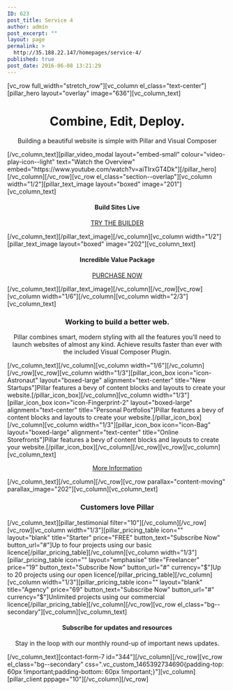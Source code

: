 ```yaml
---
ID: 623
post_title: Service 4
author: admin
post_excerpt: ""
layout: page
permalink: >
  http://35.188.22.147/homepages/service-4/
published: true
post_date: 2016-06-08 13:21:29
---
```

[vc_row full_width="stretch_row"][vc_column el_class="text-center"][pillar_hero layout="overlay" image="636"][vc_column_text]
<h1 style="text-align: center;">Combine, Edit, Deploy.</h1>
<p class="lead" style="text-align: center;">Building a beautiful website is simple with Pillar and Visual Composer</p>
[/vc_column_text][pillar_video_modal layout="embed-small" colour="video-play-icon--light" text="Watch the Overview" embed="https://www.youtube.com/watch?v=aiTIrxGT4Dk"][/pillar_hero][/vc_column][/vc_row][vc_row el_class="section--overlap"][vc_column width="1/2"][pillar_text_image layout="boxed" image="201"][vc_column_text]
<h4 style="text-align: center;">Build Sites Live</h4>
<p style="text-align: center;"><a class="btn btn--primary" href="https://themeforest.net/item/pillar-multipurpose-multiconcept-responsive-wordpress-theme/17795788?ref=tommusrhodus"><span class="btn__text">TRY THE BUILDER</span></a></p>
[/vc_column_text][/pillar_text_image][/vc_column][vc_column width="1/2"][pillar_text_image layout="boxed" image="202"][vc_column_text]
<h4 style="text-align: center;">Incredible Value Package</h4>
<p style="text-align: center;"><a class="btn btn--primary" href="https://themeforest.net/item/pillar-multipurpose-multiconcept-responsive-wordpress-theme/17795788?ref=tommusrhodus"><span class="btn__text">PURCHASE NOW</span></a></p>
[/vc_column_text][/pillar_text_image][/vc_column][/vc_row][vc_row][vc_column width="1/6"][/vc_column][vc_column width="2/3"][vc_column_text]
<h3 style="text-align: center;">Working to build a better web.</h3>
<p class="lead" style="text-align: center;">Pillar combines smart, modern styling with all the features you’ll need to launch websites of almost any kind. Achieve results faster than ever with the included Visual Composer Plugin.</p>
[/vc_column_text][/vc_column][vc_column width="1/6"][/vc_column][/vc_row][vc_row][vc_column width="1/3"][pillar_icon_box icon="icon-Astronaut" layout="boxed-large" alignment="text-center" title="New Startups"]Pillar features a bevy of content blocks and layouts to create your website.[/pillar_icon_box][/vc_column][vc_column width="1/3"][pillar_icon_box icon="icon-Fingerprint-2" layout="boxed-large" alignment="text-center" title="Personal Portfolios"]Pillar features a bevy of content blocks and layouts to create your website.[/pillar_icon_box][/vc_column][vc_column width="1/3"][pillar_icon_box icon="icon-Bag" layout="boxed-large" alignment="text-center" title="Online Storefronts"]Pillar features a bevy of content blocks and layouts to create your website.[/pillar_icon_box][/vc_column][/vc_row][vc_row][vc_column][vc_column_text]
<p style="text-align: center;"><a class="btn btn--primary" href="#"><span class="btn__text">More Information</span></a></p>
[/vc_column_text][/vc_column][/vc_row][vc_row parallax="content-moving" parallax_image="202"][vc_column][vc_column_text]
<h3 style="text-align: center;">Customers love Pillar</h3>
[/vc_column_text][pillar_testimonial filter="10"][/vc_column][/vc_row][vc_row][vc_column width="1/3"][pillar_pricing_table icon="" layout="blank" title="Starter" price="FREE" button_text="Subscribe Now" button_url="#"]Up to four projects
using our basic licence[/pillar_pricing_table][/vc_column][vc_column width="1/3"][pillar_pricing_table icon="" layout="emphasise" title="Freelancer" price="19" button_text="Subscribe Now" button_url="#" currency="$"]Up to 20 projects
using our open licence[/pillar_pricing_table][/vc_column][vc_column width="1/3"][pillar_pricing_table icon="" layout="blank" title="Agency" price="69" button_text="Subscribe Now" button_url="#" currency="$"]Unlimited projects
using our commercial licence[/pillar_pricing_table][/vc_column][/vc_row][vc_row el_class="bg--secondary"][vc_column][vc_column_text]
<h4 style="text-align: center;">Subscribe for updates and resources</h4>
<p class="lead" style="text-align: center;">Stay in the loop with our monthly round-up of important news updates.</p>
[/vc_column_text][contact-form-7 id="344"][/vc_column][/vc_row][vc_row el_class="bg--secondary" css=".vc_custom_1465392734690{padding-top: 60px !important;padding-bottom: 60px !important;}"][vc_column][pillar_client pppage="10"][/vc_column][/vc_row]